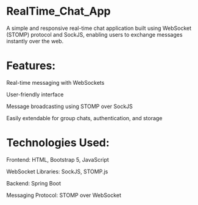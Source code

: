 # RealTime_Chat_App
A simple and responsive real-time chat application built using WebSocket (STOMP) protocol and SockJS, enabling users to exchange messages instantly over the web.

# Features:
Real-time messaging with WebSockets

User-friendly interface

Message broadcasting using STOMP over SockJS

Easily extendable for group chats, authentication, and storage

# Technologies Used:
Frontend: HTML, Bootstrap 5, JavaScript

WebSocket Libraries: SockJS, STOMP.js

Backend: Spring Boot 

Messaging Protocol: STOMP over WebSocket
